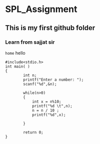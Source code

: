 # SPL_Assignment
## This is my first github folder
### Learn from sajjat sir

`home` hello
```
#include<stdio.h>
int main( )
{
        int n;
        printf("Enter a number: ");
        scanf("%d",&n);

        while(n>0)
        {
            int x = n%10;
            printf("%d \t",n);
            n = n / 10 ;
            printf("%d",x);

        }

        return 0;
}
```
